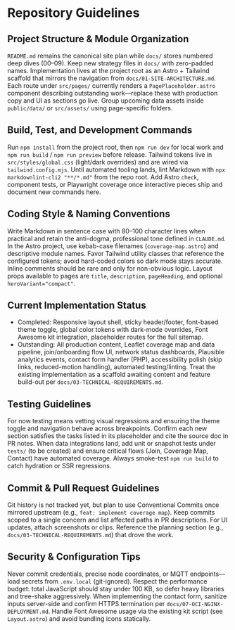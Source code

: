 # Repository Guidelines

## Project Structure & Module Organization
`README.md` remains the canonical site plan while `docs/` stores numbered deep dives (00–09). Keep new strategy files in `docs/` with zero-padded names. Implementation lives at the project root as an Astro + Tailwind scaffold that mirrors the navigation from `docs/01-SITE-ARCHITECTURE.md`. Each route under `src/pages/` currently renders a `PagePlaceholder.astro` component describing outstanding work—replace these with production copy and UI as sections go live. Group upcoming data assets inside `public/data/` or `src/assets/` using page-specific folders.

## Build, Test, and Development Commands
Run `npm install` from the project root, then `npm run dev` for local work and `npm run build` / `npm run preview` before release. Tailwind tokens live in `src/styles/global.css` (light/dark overrides) and are wired via `tailwind.config.mjs`. Until automated tooling lands, lint Markdown with `npx markdownlint-cli2 "**/*.md"` from the repo root. Add Astro `check`, component tests, or Playwright coverage once interactive pieces ship and document new commands here.

## Coding Style & Naming Conventions
Write Markdown in sentence case with 80–100 character lines when practical and retain the anti-dogma, professional tone defined in `CLAUDE.md`. In the Astro project, use kebab-case filenames (`coverage-map.astro`) and descriptive module names. Favor Tailwind utility classes that reference the configured tokens; avoid hard-coded colors so dark mode stays accurate. Inline comments should be rare and only for non-obvious logic. Layout props available to pages are `title`, `description`, `pageHeading`, and optional `heroVariant="compact"`.

## Current Implementation Status
- Completed: Responsive layout shell, sticky header/footer, font-based theme toggle, global color tokens with dark-mode overrides, Font Awesome kit integration, placeholder routes for the full sitemap.
- Outstanding: All production content, Leaflet coverage map and data pipeline, join/onboarding flow UI, network status dashboards, Plausible analytics events, contact form handler (PHP), accessibility polish (skip links, reduced-motion handling), automated testing/linting. Treat the existing implementation as a scaffold awaiting content and feature build-out per `docs/03-TECHNICAL-REQUIREMENTS.md`.

## Testing Guidelines
For now testing means vetting visual regressions and ensuring the theme toggle and navigation behave across breakpoints. Confirm each new section satisfies the tasks listed in its placeholder and cite the source doc in PR notes. When data integrations land, add unit or snapshot tests under `tests/` (to be created) and ensure critical flows (Join, Coverage Map, Contact) have automated coverage. Always smoke-test `npm run build` to catch hydration or SSR regressions.

## Commit & Pull Request Guidelines
Git history is not tracked yet, but plan to use Conventional Commits once mirrored upstream (e.g., `feat: implement coverage map`). Keep commits scoped to a single concern and list affected paths in PR descriptions. For UI updates, attach screenshots or clips. Reference the planning section (e.g., `docs/03-TECHNICAL-REQUIREMENTS.md`) that drove the work.

## Security & Configuration Tips
Never commit credentials, precise node coordinates, or MQTT endpoints—load secrets from `.env.local` (git-ignored). Respect the performance budget: total JavaScript should stay under 100 KB, so defer heavy libraries and tree-shake aggressively. When implementing the contact form, sanitize inputs server-side and confirm HTTPS termination per `docs/07-OCI-NGINX-DEPLOYMENT.md`. Handle Font Awesome usage via the existing kit script (see `Layout.astro`) and avoid bundling icons statically.
